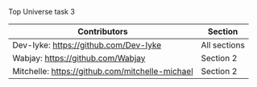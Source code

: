Top Universe task 3

|            Contributors                |   Section    |
| -------------------------------------- | ------------ |
| Dev-Iyke: https://github.com/Dev-Iyke  | All sections |
| Wabjay: https://github.com/Wabjay      |  Section 2   |
| Mitchelle: https://github.com/mitchelle-michael      |  Section 2   |
